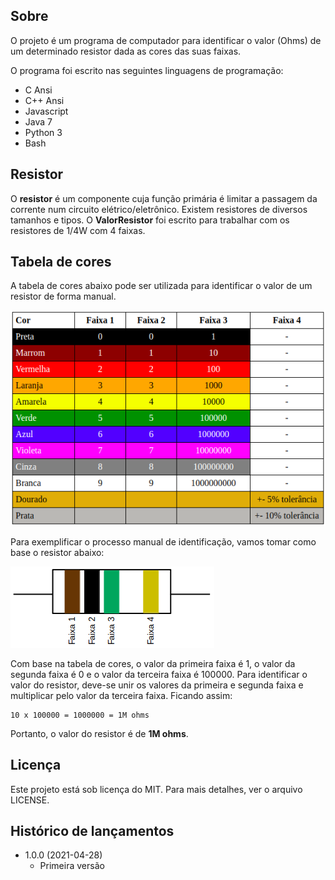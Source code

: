 ## Sobre
O projeto é um programa de computador para identificar o valor (Ohms) de um determinado resistor dada as cores das suas faixas.

O programa foi escrito nas seguintes linguagens de programação:

* C Ansi
* C++ Ansi
* Javascript
* Java 7
* Python 3
* Bash

## Resistor
O **resistor** é um componente cuja função primária é limitar a passagem da corrente num circuito elétrico/eletrônico. Existem resistores de diversos tamanhos e tipos. O **ValorResistor** foi escrito para trabalhar com os resistores de 1/4W com 4 faixas.

## Tabela de cores
A tabela de cores abaixo pode ser utilizada para identificar o valor de um resistor de forma manual.

![](referencias/tabelacores.png)

Para exemplificar o processo manual de identificação, vamos tomar como base o resistor abaixo:

![](referencias/resistor-exemplo.png)

Com base na tabela de cores, o valor da primeira faixa é 1, o valor da segunda faixa é 0 e o valor da terceira faixa é 100000. Para identificar o valor do resistor, deve-se unir os valores da primeira e segunda faixa e multiplicar pelo valor da terceira faixa. Ficando assim:

```
10 x 100000 = 1000000 = 1M ohms
```

Portanto, o valor do resistor é de **1M ohms**.

## Licença
Este projeto está sob licença do MIT. Para mais detalhes, ver o arquivo LICENSE.

## Histórico de lançamentos

* 1.0.0 (2021-04-28)
    * Primeira versão
